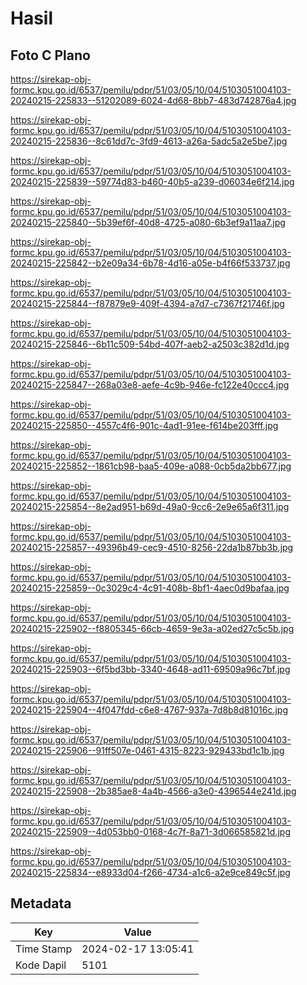 # Hasil

## Foto C Plano

https://sirekap-obj-formc.kpu.go.id/6537/pemilu/pdpr/51/03/05/10/04/5103051004103-20240215-225833--51202089-6024-4d68-8bb7-483d742876a4.jpg

https://sirekap-obj-formc.kpu.go.id/6537/pemilu/pdpr/51/03/05/10/04/5103051004103-20240215-225836--8c61dd7c-3fd9-4613-a26a-5adc5a2e5be7.jpg

https://sirekap-obj-formc.kpu.go.id/6537/pemilu/pdpr/51/03/05/10/04/5103051004103-20240215-225839--59774d83-b460-40b5-a239-d06034e6f214.jpg

https://sirekap-obj-formc.kpu.go.id/6537/pemilu/pdpr/51/03/05/10/04/5103051004103-20240215-225840--5b39ef6f-40d8-4725-a080-6b3ef9a11aa7.jpg

https://sirekap-obj-formc.kpu.go.id/6537/pemilu/pdpr/51/03/05/10/04/5103051004103-20240215-225842--b2e09a34-6b78-4d16-a05e-b4f66f533737.jpg

https://sirekap-obj-formc.kpu.go.id/6537/pemilu/pdpr/51/03/05/10/04/5103051004103-20240215-225844--f87879e9-409f-4394-a7d7-c7367f21746f.jpg

https://sirekap-obj-formc.kpu.go.id/6537/pemilu/pdpr/51/03/05/10/04/5103051004103-20240215-225846--6b11c509-54bd-407f-aeb2-a2503c382d1d.jpg

https://sirekap-obj-formc.kpu.go.id/6537/pemilu/pdpr/51/03/05/10/04/5103051004103-20240215-225847--268a03e8-aefe-4c9b-946e-fc122e40ccc4.jpg

https://sirekap-obj-formc.kpu.go.id/6537/pemilu/pdpr/51/03/05/10/04/5103051004103-20240215-225850--4557c4f6-901c-4ad1-91ee-f614be203fff.jpg

https://sirekap-obj-formc.kpu.go.id/6537/pemilu/pdpr/51/03/05/10/04/5103051004103-20240215-225852--1861cb98-baa5-409e-a088-0cb5da2bb677.jpg

https://sirekap-obj-formc.kpu.go.id/6537/pemilu/pdpr/51/03/05/10/04/5103051004103-20240215-225854--8e2ad951-b69d-49a0-9cc6-2e9e65a6f311.jpg

https://sirekap-obj-formc.kpu.go.id/6537/pemilu/pdpr/51/03/05/10/04/5103051004103-20240215-225857--49396b49-cec9-4510-8256-22da1b87bb3b.jpg

https://sirekap-obj-formc.kpu.go.id/6537/pemilu/pdpr/51/03/05/10/04/5103051004103-20240215-225859--0c3029c4-4c91-408b-8bf1-4aec0d9bafaa.jpg

https://sirekap-obj-formc.kpu.go.id/6537/pemilu/pdpr/51/03/05/10/04/5103051004103-20240215-225902--f8805345-66cb-4659-9e3a-a02ed27c5c5b.jpg

https://sirekap-obj-formc.kpu.go.id/6537/pemilu/pdpr/51/03/05/10/04/5103051004103-20240215-225903--6f5bd3bb-3340-4648-ad11-69509a96c7bf.jpg

https://sirekap-obj-formc.kpu.go.id/6537/pemilu/pdpr/51/03/05/10/04/5103051004103-20240215-225904--4f047fdd-c6e8-4767-937a-7d8b8d81016c.jpg

https://sirekap-obj-formc.kpu.go.id/6537/pemilu/pdpr/51/03/05/10/04/5103051004103-20240215-225906--91ff507e-0461-4315-8223-929433bd1c1b.jpg

https://sirekap-obj-formc.kpu.go.id/6537/pemilu/pdpr/51/03/05/10/04/5103051004103-20240215-225908--2b385ae8-4a4b-4566-a3e0-4396544e241d.jpg

https://sirekap-obj-formc.kpu.go.id/6537/pemilu/pdpr/51/03/05/10/04/5103051004103-20240215-225909--4d053bb0-0168-4c7f-8a71-3d066585821d.jpg

https://sirekap-obj-formc.kpu.go.id/6537/pemilu/pdpr/51/03/05/10/04/5103051004103-20240215-225834--e8933d04-f266-4734-a1c6-a2e9ce849c5f.jpg


## Metadata

| Key        | Value               |
| ---------- | ------------------- |
| Time Stamp | 2024-02-17 13:05:41 |
| Kode Dapil | 5101                |



